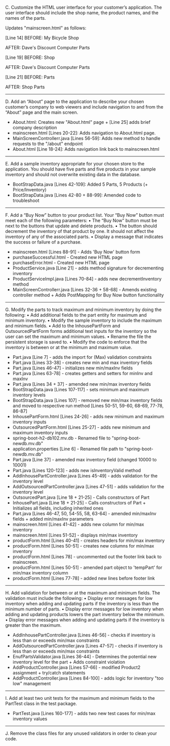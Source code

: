 C.  Customize the HTML user interface for your customer’s application. The user interface should include the shop name, the product names, and the names of the parts.

Updates "mainscreen.html" as follows:

[Line 14]
BEFORE:
My Bicycle Shop

AFTER:
Dave's Discount Computer Parts

[Line 19]
BEFORE:
Shop

AFTER:
Dave's Discount Computer Parts

[Line 21]
BEFORE:
Parts

AFTER:
Shop Parts

______________________________________________


D.  Add an “About” page to the application to describe your chosen customer’s company to web viewers and include navigation to and from the “About” page and the main screen.

- About.html: Creates new "About.html" page + [Line 25] adds brief company description
- mainscreen.html [Lines 20-22]: Adds navigation to About.html page.
- MainScreenControllerr.java [Lines 56-59]: Adds new method to handle requests to the "/about" endpoint
- About.html [Line 18-24]: Adds navigation link back to mainscreen.html

______________________________________________


E.  Add a sample inventory appropriate for your chosen store to the application. You should have five parts and five products in your sample inventory and should not overwrite existing data in the database.

- BootStrapData.java [Lines 42-109]: Added 5 Parts, 5 Products (+ Price/Inventory)
- BootStrapData.java [Lines 42-80 + 88-99]: Amended code to troubleshoot

______________________________________________

F.  Add a “Buy Now” button to your product list. Your “Buy Now” button must meet each of the following parameters:
•  The “Buy Now” button must be next to the buttons that update and delete products.
•  The button should decrement the inventory of that product by one. It should not affect the inventory of any of the associated parts.
•  Display a message that indicates the success or failure of a purchase.

- mainscreen.html [Lines 88-91] - Adds 'Buy Now' button form
- purchaseSuccessful.html - Created new HTML page
- purchaseError.html - Created new HTML page
- ProductService.java [Line 21] - adds method signature for decrementing inventory
- ProductServiceImpl.java [Lines 70-84] - adds new decrementInventory method
- MainScreenControllerr.java [Lines 32-36 + 58-68] - Amends existing controller method + Adds PostMapping for Buy Now button functionality

______________________________________________

G.  Modify the parts to track maximum and minimum inventory by doing the following:
•  Add additional fields to the part entity for maximum and minimum inventory.
•  Modify the sample inventory to include the maximum and minimum fields.
•  Add to the InhousePartForm and OutsourcedPartForm forms additional text inputs for the inventory so the user can set the maximum and minimum values.
•  Rename the file the persistent storage is saved to.
•  Modify the code to enforce that the inventory is between or at the minimum and maximum value.

- Part.java [Line 7] - adds the import for (Max) validation constraints
- Part.java [Lines 33-38] - creates new min and max inventory fields
- Part.java [Lines 46-47] - initializes new min/maxInv fields
- Part.java [Lines 63-78] - creates getters and setters for minInv and maxInv
- Part.java [Lines 34 + 37] - amended new min/max inventory fields
- BootStrapData.java [Lines 107-117] - sets minimum and maximum inventory levels
- BootStrapData.java [Lines 107] - removed new min/max inventory fields and moved to respective run method [Lines 50-51, 59-60, 68-69, 77-78, 86-87]
- InhousePartForm.html [Lines 24-26] - adds new minimum and maximum inventory inputs
- OutsourcedPartForm.html [Lines 25-27] - adds new minimum and maximum inventory inputs
- spring-boot-h2-db102.mv.db - Renamed file to "spring-boot-newdb.mv.db"
- application.properties [Line 6] - Renamed file path to "spring-boot-newdb.mv.db"
- Part.java [Line 37] - amended max inventory field (changed 10000 to 10001)
- Part.java [Lines 120-123] - adds new isInventoryValid method
- AddInhousePartController.java [Lines 45-49] - adds validation for the inventory level
- AddOutsourcedPartController.java [Lines 47-51] - adds validation for the inventory level
- OutsourcedPart.java [Line 18 + 21-25] - Calls constructors of Part 
- InhousePart.java [Line 18 + 21-25] - Calls constructors of Part + Initializes all fields, including inherited ones
- Part.java [Lines 46-47, 50, 54-55, 58, 63-64] - amended min/maxInv fields + added min/maxInv parameters
- mainscreen.html [Lines 41-42] - adds new column for min/max inventory
- mainscreen.html [Lines 51-52] - displays min/max inventory
- productForm.html [Lines 40-41] - creates headers for min/max inventory
- productForm.html [Lines 50-51] - creates new columns for min/max inventory
- productForm.html [Lines 78] - uncommented out the footer link back to mainscreen.
- productForm.html [Lines 50-51] - amended part object to 'tempPart' for min/max inventory column
- productForm.html [Lines 77-78] - added new lines before footer link

______________________________________________

H.  Add validation for between or at the maximum and minimum fields. The validation must include the following:
•  Display error messages for low inventory when adding and updating parts if the inventory is less than the minimum number of parts.
•  Display error messages for low inventory when adding and updating products lowers the part inventory below the minimum.
•  Display error messages when adding and updating parts if the inventory is greater than the maximum.

- AddInhousePartController.java [Lines 46-56] - checks if inventory is less than or exceeds min/max constraints
- AddOutsourcedPartController.java [Lines 47-57] - checks if inventory is less than or exceeds min/max constraints
- EnufPartsValidator.java [Lines 36-44] - Determines the potential new inventory level for the part + Adds constraint violation
- AddProductController.java [Lines 57-66] - modified Product2 assignment + try/catch statements
- AddProductController.java [Lines 84-100] - adds logic for inventory "too low" management

______________________________________________

I.  Add at least two unit tests for the maximum and minimum fields to the PartTest class in the test package.

- PartTest.java [Lines 160-177] - adds two new test cases for min/max inventory values


______________________________________________

J.  Remove the class files for any unused validators in order to clean your code.